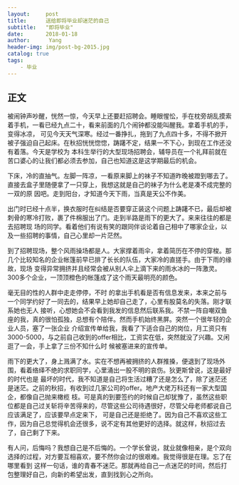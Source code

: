```yaml
---
layout:     post
title:      送给即将毕业却迷茫的自己
subtitle:   "即将毕业"
date:       2018-01-18
author:      Yang
header-img: img/post-bg-2015.jpg
catalog: true
tags:
    - 毕业
---
```


## 正文
  被闹钟声吵醒，恍然一惊，今天早上还要赶招聘会。睡眼惺忪，手在枕旁胡乱摸索着手机，一看已经九点二十，看来前面的几个闹钟都没能叫醒我。拿着手机的手，变得冰凉，
可见今天天气深寒。经过一番挣扎，拖到了九点四十多，不得不掀开被子强迫自己起床。在秋招恍恍惚惚，踌躇不定，结果一不下心，到现在工作还没有着落。今天是学校为
本科生举行的大型现场招聘会，辅导员在一个礼拜前就在苦口婆心的让我们都必须去参加，自己也知道这是这学期最后的机会。


  下床，冷的直抽气。左脚一阵凉，一看原来脚上的袜子不知道昨晚被蹬到哪去了。直接去盒子里随便拿了一只穿上，我想这就是自己的袜子为什么老是凑不成完整的一双的原
因吧。走到阳台，才知道今天下雨，当真是天公不作美。

  出门时已经十点半，换衣服时在纠结是否要穿正装这个问题上踌躇不已，最后却被刺骨的寒冷打败，裹了件棉服出了门。走到半路是雨下的更大了。来来往往的都是去招聘现
场的同学。看着他们有说有笑的跟同伴谈论着自己相中了哪家企业，以及一些招聘的事情，自己心里却一片茫然。

  到了招聘现场，整个风雨操场都是人。大家撑着雨伞，拿着简历在不停的穿梭。那几个比较知名的企业帐篷前早已排了长长的队伍，大家冷的直搓手。由于下雨的缘故，现场
变得异常拥挤并且经常会被从别人伞上滴下来的雨水冰的一阵激灵。300多个企业，一顶顶橙色的帐篷成了这个雨天最明亮的颜色。

  毫无目的性的人群中走走停停，不时 的拿出手机看是否有信息发来，本来之前与一个同学约好了一同去的，结果早上她却自己走了，心里有股莫名的失落。刚才联系她也无人
接听，心想她会不会看到我发的信息然后联系我。不禁一阵自嘲双鱼座的我，真的很怕孤独，总想有个陪伴。然而手机始终黑屏。突然一个很年轻的企业人员，塞了一张企业
介绍宣传单给我，我看了下适合自己的岗位，月工资只有3000-5000，与之前自己收到的offer相比，工资实在低，突然就没了兴趣。又闲逛了一会，手上拿了三份不知什么时
候被塞进来的宣传单。

雨下的更大了，身上溅满了水。实在不想再被拥挤的人群推搡，便退到了现场外围，看着络绎不绝的求职同学，心里涌出一股不明的哀伤。狄更斯曾说，这是最好的时代也是
最坏的时代，我不知道是自己将生活过糟了还是怎么了，除了迷茫还是迷茫。之前的秋招，有收到过几家公司的offer。地产大佬万科还有一家大型国企，都像自己抛来橄榄
枝。可是真的到要签约的时候自己却犹豫了，虽然这些职位都是自己过关斩将辛苦得来的，尽管这些公司待遇很好，尽管父母老师都说自己应该满足了，应该要早点定来下，
可是自己还是拒绝了。因为自己不喜欢这些工作，因为自己总觉得机会还很多，说不定有其他更好的选择。就这样，秋招过去了，自己剩了下来。

  有人问，后悔吗？我想自己是不后悔的。一个学长曾说，就业就像相亲，是个双向选择的过程，对方要互相喜欢，要不然你会过的很艰难。我觉得很是在理。忘了在哪里看到
这样一句话，谁的青春不迷茫。那就再给自己一点迷茫的时间，然后打包整理好自己，向新的希望出发，直到找到心之所向。

